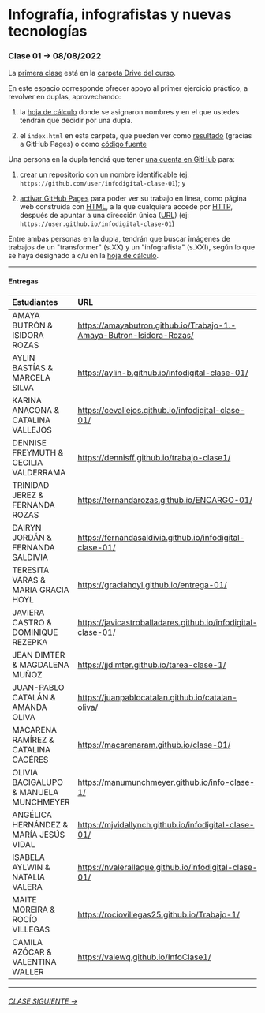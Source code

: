 # Infografía, infografistas y nuevas tecnologías

### Clase 01 → 08/08/2022

La [primera clase](https://docs.google.com/presentation/d/1OtQAFa_0O7-IZ0z_A5zW436tSTwXnjELVacj-UjrYgY/edit?usp=sharing) está en la [carpeta Drive del curso](https://drive.google.com/drive/folders/1TrKlW5fCH-crkBDy0LYgei0S6wCblQsI?usp=sharing).

En este espacio corresponde ofrecer apoyo al primer ejercicio práctico, a revolver en duplas, aprovechando: 

1. la [hoja de cálculo](https://docs.google.com/spreadsheets/d/1hxDagDta1M6MUl6zTjGDKRcsCIF9jhs7eP4VokoKzIU/edit?usp=sharing) donde se asignaron nombres y en el que ustedes tendrán que decidir por una dupla.

2. el `index.html` en esta carpeta, que pueden ver como [resultado](https://profesorfaco.github.io/dno075-2022-2/clase-01/) (gracias a GitHub Pages) o como [código fuente](https://github.com/profesorfaco/dno075-2022-2/blob/main/clase-01/index.html)

Una persona en la dupla tendrá que tener [una cuenta en GitHub](https://github.com/) para:

1. [crear un repositorio](https://docs.github.com/es/get-started/quickstart/create-a-repo) con un nombre identificable (ej: `https://github.com/user/infodigital-clase-01`); y

2. [activar GitHub Pages](https://docs.github.com/es/pages/getting-started-with-github-pages/configuring-a-publishing-source-for-your-github-pages-site) para poder ver su trabajo en línea, como página web construida con [HTML](https://developer.mozilla.org/es/docs/Learn/HTML/Introduction_to_HTML/Getting_started), a la que cualquiera accede por [HTTP](https://es.wikipedia.org/wiki/Protocolo_de_transferencia_de_hipertexto), después de apuntar a una dirección única ([URL](https://es.wikipedia.org/wiki/Localizador_de_recursos_uniforme)) (ej: `https://user.github.io/infodigital-clase-01`)

Entre ambas personas en la dupla, tendrán que buscar imágenes de trabajos de un "transformer" (s.XX) y un "infografista" (s.XXI), según lo que se haya designado a c/u en la [hoja de cálculo](https://docs.google.com/spreadsheets/d/1hxDagDta1M6MUl6zTjGDKRcsCIF9jhs7eP4VokoKzIU/edit?usp=sharing).

- - - - - - - 

#### Entregas

| Estudiantes | URL         |
|:------------|:------------|
| AMAYA BUTRÓN & ISIDORA ROZAS | https://amayabutron.github.io/Trabajo-1.-Amaya-Butron-Isidora-Rozas/ |
| AYLIN BASTÍAS & MARCELA SILVA | https://aylin-b.github.io/infodigital-clase-01/ |
| KARINA ANACONA & CATALINA VALLEJOS | https://cevallejos.github.io/infodigital-clase-01/ |
| DENNISE FREYMUTH & CECILIA VALDERRAMA | https://dennisff.github.io/trabajo-clase1/ |
| TRINIDAD JEREZ & FERNANDA ROZAS | https://fernandarozas.github.io/ENCARGO-01/ |
| DAIRYN JORDÁN & FERNANDA SALDIVIA | https://fernandasaldivia.github.io/infodigital-clase-01/ |
| TERESITA VARAS & MARIA GRACIA HOYL | https://graciahoyl.github.io/entrega-01/ |
| JAVIERA CASTRO & DOMINIQUE REZEPKA | https://javicastroballadares.github.io/infodigital-clase-01/ |
| JEAN DIMTER & MAGDALENA MUÑOZ | https://jjdimter.github.io/tarea-clase-1/ |
| JUAN-PABLO CATALÁN & AMANDA OLIVA | https://juanpablocatalan.github.io/catalan-oliva/ |
| MACARENA RAMÍREZ & CATALINA CACÉRES | https://macarenaram.github.io/clase-01/ |
| OLIVIA BACIGALUPO & MANUELA MUNCHMEYER | https://manumunchmeyer.github.io/info-clase-1/ |
| ANGÉLICA HERNÁNDEZ & MARÍA JESÚS VIDAL | https://mjvidallynch.github.io/infodigital-clase-01/ |
| ISABELA AYLWIN & NATALIA VALERA | https://nvalerallaque.github.io/infodigital-clase-01/ |
| MAITE MOREIRA & ROCÍO VILLEGAS | https://rociovillegas25.github.io/Trabajo-1/ |
| CAMILA AZÓCAR & VALENTINA WALLER | https://valewq.github.io/InfoClase1/ |

- - - - - - - 

###### [CLASE SIGUIENTE →](https://github.com/profesorfaco/dno075-2022-2/tree/main/clase-03) 
